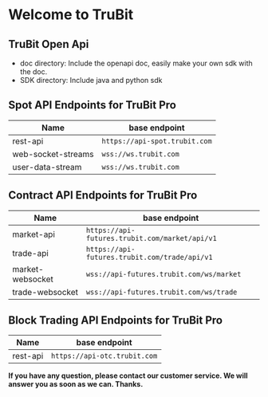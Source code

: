 # Welcome to TruBit

## TruBit Open Api

* doc directory: Include the openapi doc, easily make your own sdk with the doc.
* SDK directory: Include java and python sdk

## Spot API Endpoints for TruBit Pro

| Name               | base endpoint                                          |
| ------------------ | ------------------------------------------------------ |
| rest-api           | `https://api-spot.trubit.com`                                  |
| web-socket-streams | `wss://ws.trubit.com`                                  |
| user-data-stream   | `wss://ws.trubit.com`                                  |

## Contract API Endpoints for TruBit Pro

| Name             | base endpoint                                 |
| ---------------- | --------------------------------------------- |
| market-api       | `https://api-futures.trubit.com/market/api/v1` |
| trade-api        | `https://api-futures.trubit.com/trade/api/v1`  |
| market-websocket | `wss://api-futures.trubit.com/ws/market`       |
| trade-websocket  | `wss://api-futures.trubit.com/ws/trade`        |

## Block Trading API Endpoints for TruBit Pro

| Name             | base endpoint                                 |
| ---------------- | --------------------------------------------- |
| rest-api       | `https://api-otc.trubit.com` |

**If you have any question, please contact our customer service. We will answer you as soon as we can. Thanks.**
